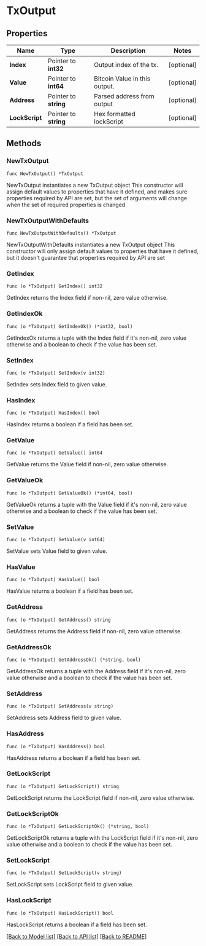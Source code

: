 # TxOutput

## Properties

Name | Type | Description | Notes
------------ | ------------- | ------------- | -------------
**Index** | Pointer to **int32** | Output index of the tx. | [optional] 
**Value** | Pointer to **int64** | Bitcoin Value in this output. | [optional] 
**Address** | Pointer to **string** | Parsed address from output | [optional] 
**LockScript** | Pointer to **string** | Hex formatted lockScript | [optional] 

## Methods

### NewTxOutput

`func NewTxOutput() *TxOutput`

NewTxOutput instantiates a new TxOutput object
This constructor will assign default values to properties that have it defined,
and makes sure properties required by API are set, but the set of arguments
will change when the set of required properties is changed

### NewTxOutputWithDefaults

`func NewTxOutputWithDefaults() *TxOutput`

NewTxOutputWithDefaults instantiates a new TxOutput object
This constructor will only assign default values to properties that have it defined,
but it doesn't guarantee that properties required by API are set

### GetIndex

`func (o *TxOutput) GetIndex() int32`

GetIndex returns the Index field if non-nil, zero value otherwise.

### GetIndexOk

`func (o *TxOutput) GetIndexOk() (*int32, bool)`

GetIndexOk returns a tuple with the Index field if it's non-nil, zero value otherwise
and a boolean to check if the value has been set.

### SetIndex

`func (o *TxOutput) SetIndex(v int32)`

SetIndex sets Index field to given value.

### HasIndex

`func (o *TxOutput) HasIndex() bool`

HasIndex returns a boolean if a field has been set.

### GetValue

`func (o *TxOutput) GetValue() int64`

GetValue returns the Value field if non-nil, zero value otherwise.

### GetValueOk

`func (o *TxOutput) GetValueOk() (*int64, bool)`

GetValueOk returns a tuple with the Value field if it's non-nil, zero value otherwise
and a boolean to check if the value has been set.

### SetValue

`func (o *TxOutput) SetValue(v int64)`

SetValue sets Value field to given value.

### HasValue

`func (o *TxOutput) HasValue() bool`

HasValue returns a boolean if a field has been set.

### GetAddress

`func (o *TxOutput) GetAddress() string`

GetAddress returns the Address field if non-nil, zero value otherwise.

### GetAddressOk

`func (o *TxOutput) GetAddressOk() (*string, bool)`

GetAddressOk returns a tuple with the Address field if it's non-nil, zero value otherwise
and a boolean to check if the value has been set.

### SetAddress

`func (o *TxOutput) SetAddress(v string)`

SetAddress sets Address field to given value.

### HasAddress

`func (o *TxOutput) HasAddress() bool`

HasAddress returns a boolean if a field has been set.

### GetLockScript

`func (o *TxOutput) GetLockScript() string`

GetLockScript returns the LockScript field if non-nil, zero value otherwise.

### GetLockScriptOk

`func (o *TxOutput) GetLockScriptOk() (*string, bool)`

GetLockScriptOk returns a tuple with the LockScript field if it's non-nil, zero value otherwise
and a boolean to check if the value has been set.

### SetLockScript

`func (o *TxOutput) SetLockScript(v string)`

SetLockScript sets LockScript field to given value.

### HasLockScript

`func (o *TxOutput) HasLockScript() bool`

HasLockScript returns a boolean if a field has been set.


[[Back to Model list]](../README.md#documentation-for-models) [[Back to API list]](../README.md#documentation-for-api-endpoints) [[Back to README]](../README.md)


